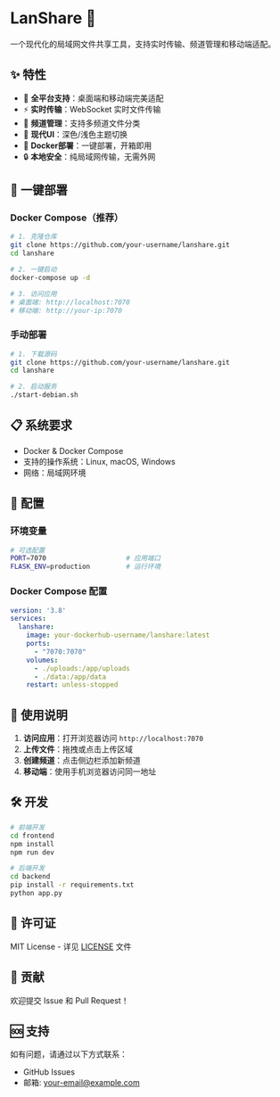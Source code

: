 # LanShare 🚀

一个现代化的局域网文件共享工具，支持实时传输、频道管理和移动端适配。

## ✨ 特性

- 📱 **全平台支持**：桌面端和移动端完美适配
- ⚡ **实时传输**：WebSocket 实时文件传输
- 📂 **频道管理**：支持多频道文件分类
- 🎨 **现代UI**：深色/浅色主题切换
- 🐳 **Docker部署**：一键部署，开箱即用
- 🔒 **本地安全**：纯局域网传输，无需外网

## 🚀 一键部署

### Docker Compose（推荐）

```bash
# 1. 克隆仓库
git clone https://github.com/your-username/lanshare.git
cd lanshare

# 2. 一键启动
docker-compose up -d

# 3. 访问应用
# 桌面端: http://localhost:7070
# 移动端: http://your-ip:7070
```

### 手动部署

```bash
# 1. 下载源码
git clone https://github.com/your-username/lanshare.git
cd lanshare

# 2. 启动服务
./start-debian.sh
```

## 📋 系统要求

- Docker & Docker Compose
- 支持的操作系统：Linux, macOS, Windows
- 网络：局域网环境

## 🔧 配置

### 环境变量

```bash
# 可选配置
PORT=7070                    # 应用端口
FLASK_ENV=production         # 运行环境
```

### Docker Compose 配置

```yaml
version: '3.8'
services:
  lanshare:
    image: your-dockerhub-username/lanshare:latest
    ports:
      - "7070:7070"
    volumes:
      - ./uploads:/app/uploads
      - ./data:/app/data
    restart: unless-stopped
```

## 📱 使用说明

1. **访问应用**：打开浏览器访问 `http://localhost:7070`
2. **上传文件**：拖拽或点击上传区域
3. **创建频道**：点击侧边栏添加新频道
4. **移动端**：使用手机浏览器访问同一地址

## 🛠️ 开发

```bash
# 前端开发
cd frontend
npm install
npm run dev

# 后端开发
cd backend
pip install -r requirements.txt
python app.py
```

## 📄 许可证

MIT License - 详见 [LICENSE](LICENSE) 文件

## 🤝 贡献

欢迎提交 Issue 和 Pull Request！

## 🆘 支持

如有问题，请通过以下方式联系：
- GitHub Issues
- 邮箱: your-email@example.com